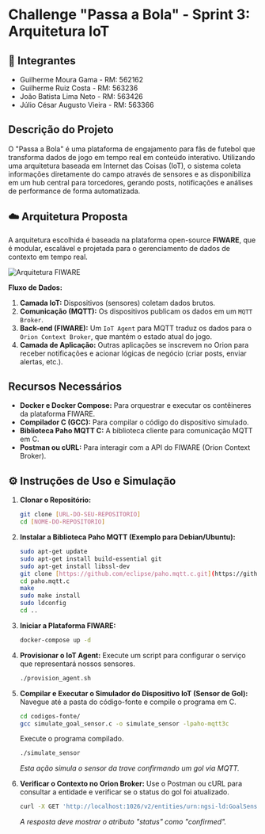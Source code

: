 # Challenge "Passa a Bola" - Sprint 3: Arquitetura IoT

## 👥 Integrantes
* Guilherme Moura Gama - RM: 562162
* Guilherme Ruiz Costa - RM: 563236
* João Batista Lima Neto - RM: 563426
* Júlio César Augusto Vieira - RM: 563366

## Descrição do Projeto
O "Passa a Bola" é uma plataforma de engajamento para fãs de futebol que transforma dados de jogo em tempo real em conteúdo interativo. Utilizando uma arquitetura baseada em Internet das Coisas (IoT), o sistema coleta informações diretamente do campo através de sensores e as disponibiliza em um hub central para torcedores, gerando posts, notificações e análises de performance de forma automatizada.

## ☁️ Arquitetura Proposta
A arquitetura escolhida é baseada na plataforma open-source **FIWARE**, que é modular, escalável e projetada para o gerenciamento de dados de contexto em tempo real.

![Arquitetura FIWARE](https://i.imgur.com/3CIbVFW.png)

**Fluxo de Dados:**
1.  **Camada IoT:** Dispositivos (sensores) coletam dados brutos.
2.  **Comunicação (MQTT):** Os dispositivos publicam os dados em um `MQTT Broker`.
3.  **Back-end (FIWARE):** Um `IoT Agent` para MQTT traduz os dados para o `Orion Context Broker`, que mantém o estado atual do jogo.
4.  **Camada de Aplicação:** Outras aplicações se inscrevem no Orion para receber notificações e acionar lógicas de negócio (criar posts, enviar alertas, etc.).

## Recursos Necessários
* **Docker e Docker Compose:** Para orquestrar e executar os contêineres da plataforma FIWARE.
* **Compilador C (GCC):** Para compilar o código do dispositivo simulado.
* **Biblioteca Paho MQTT C:** A biblioteca cliente para comunicação MQTT em C.
* **Postman ou cURL:** Para interagir com a API do FIWARE (Orion Context Broker).

## ⚙️ Instruções de Uso e Simulação

1.  **Clonar o Repositório:**
    ```bash
    git clone [URL-DO-SEU-REPOSITORIO]
    cd [NOME-DO-REPOSITORIO]
    ```

2.  **Instalar a Biblioteca Paho MQTT (Exemplo para Debian/Ubuntu):**
    ```bash
    sudo apt-get update
    sudo apt-get install build-essential git
    sudo apt-get install libssl-dev
    git clone [https://github.com/eclipse/paho.mqtt.c.git](https://github.com/eclipse/paho.mqtt.c.git)
    cd paho.mqtt.c
    make
    sudo make install
    sudo ldconfig
    cd ..
    ```

3.  **Iniciar a Plataforma FIWARE:**
    ```bash
    docker-compose up -d
    ```

4.  **Provisionar o IoT Agent:**
    Execute um script para configurar o serviço que representará nossos sensores.
    ```bash
    ./provision_agent.sh
    ```

5.  **Compilar e Executar o Simulador do Dispositivo IoT (Sensor de Gol):**
    Navegue até a pasta do código-fonte e compile o programa em C.
    ```bash
    cd codigos-fonte/
    gcc simulate_goal_sensor.c -o simulate_sensor -lpaho-mqtt3c
    ```
    Execute o programa compilado.
    ```bash
    ./simulate_sensor
    ```
    *Esta ação simula o sensor da trave confirmando um gol via MQTT.*

6.  **Verificar o Contexto no Orion Broker:**
    Use o Postman ou cURL para consultar a entidade e verificar se o status do gol foi atualizado.
    ```bash
    curl -X GET 'http://localhost:1026/v2/entities/urn:ngsi-ld:GoalSensor:001' -H 'fiware-service: passaabola' -H 'fiware-servicepath: /'
    ```
    *A resposta deve mostrar o atributo "status" como "confirmed".*
